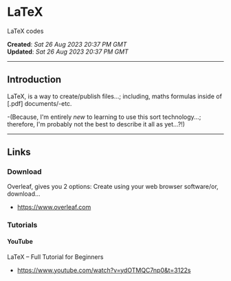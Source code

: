 # LaTeX
LaTeX codes

**Created**: *Sat 26 Aug 2023 20:37 PM GMT*  
**Updated**: *Sat 26 Aug 2023 20:37 PM GMT*

-----

## Introduction

LaTeX, is a way to create/publish files...; including, maths formulas inside of [.pdf] documents/-etc.  

-(Because, I'm entirely *new* to learning  to use this sort technology...; therefore, I'm probably not the best to describe it all as yet...?!)

-----

## Links

### Download

Overleaf, gives you 2 options: Create using your web browser software/or, download...  
- https://www.overleaf.com  

### Tutorials

#### YouTube

LaTeX – Full Tutorial for Beginners  
- https://www.youtube.com/watch?v=ydOTMQC7np0&t=3122s

    
